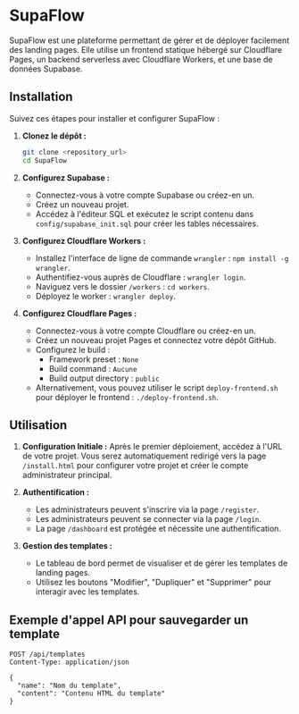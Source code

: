# SupaFlow

SupaFlow est une plateforme permettant de gérer et de déployer facilement des landing pages. Elle utilise un frontend statique hébergé sur Cloudflare Pages, un backend serverless avec Cloudflare Workers, et une base de données Supabase.

## Installation

Suivez ces étapes pour installer et configurer SupaFlow :

1. **Clonez le dépôt :**
   ```bash
   git clone <repository_url>
   cd SupaFlow
   ```

2. **Configurez Supabase :**
   - Connectez-vous à votre compte Supabase ou créez-en un.
   - Créez un nouveau projet.
   - Accédez à l'éditeur SQL et exécutez le script contenu dans `config/supabase_init.sql` pour créer les tables nécessaires.

3. **Configurez Cloudflare Workers :**
   - Installez l'interface de ligne de commande `wrangler` : `npm install -g wrangler`.
   - Authentifiez-vous auprès de Cloudflare : `wrangler login`.
   - Naviguez vers le dossier `/workers` : `cd workers`.
   - Déployez le worker : `wrangler deploy`.

4. **Configurez Cloudflare Pages :**
   - Connectez-vous à votre compte Cloudflare ou créez-en un.
   - Créez un nouveau projet Pages et connectez votre dépôt GitHub.
   - Configurez le build :
     - Framework preset : `None`
     - Build command : `Aucune`
     - Build output directory : `public`
   - Alternativement, vous pouvez utiliser le script `deploy-frontend.sh` pour déployer le frontend : `./deploy-frontend.sh`.

## Utilisation

1. **Configuration Initiale :** Après le premier déploiement, accédez à l'URL de votre projet. Vous serez automatiquement redirigé vers la page `/install.html` pour configurer votre projet et créer le compte administrateur principal.

2. **Authentification :**
   - Les administrateurs peuvent s'inscrire via la page `/register`.
   - Les administrateurs peuvent se connecter via la page `/login`.
   - La page `/dashboard` est protégée et nécessite une authentification.

3. **Gestion des templates :**
   - Le tableau de bord permet de visualiser et de gérer les templates de landing pages.
   - Utilisez les boutons "Modifier", "Dupliquer" et "Supprimer" pour interagir avec les templates.

## Exemple d'appel API pour sauvegarder un template

```
POST /api/templates
Content-Type: application/json

{
  "name": "Nom du template",
  "content": "Contenu HTML du template"
}
